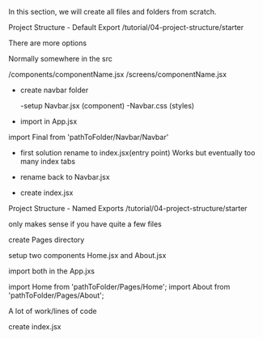 In this section, we will create all files and folders from scratch.

Project Structure - Default Export
/tutorial/04-project-structure/starter

There are more options

Normally somewhere in the src

/components/componentName.jsx /screens/componentName.jsx

* create navbar folder

    -setup Navbar.jsx (component)
    -Navbar.css (styles)
* import in App.jsx

import Final from 'pathToFolder/Navbar/Navbar'

* first solution rename to index.jsx(entry point)
Works but eventually too many index tabs 

* rename back to Navbar.jsx
* create index.jsx


Project Structure - Named Exports
/tutorial/04-project-structure/starter

only makes sense if you have quite a few files

create Pages directory

setup two components Home.jsx and About.jsx

import both in the App.jxs

import Home from 'pathToFolder/Pages/Home'; import About from 'pathToFolder/Pages/About';

A lot of work/lines of code

create index.jsx